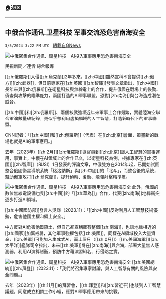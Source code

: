###  [:house:返回](README.md)
---


## 中俄合作通讯.卫星科技 军事交流恐危害南海安全
`3/5/2024 3:22 PM UTC ` [轉載自GNews](https://gnews.org/articles/2367673)

![中俄密集合作通訊、衛星科技　AI投入軍事應用恐危害南海安全](https://cdn.ftvnews.com.tw/manasystem/FileData/News/39c9fd81-f4d0-44c1-9660-1a20da5f0267.jpg "中俄密集合作通訊、衛星科技　AI投入軍事應用恐危害南海安全")

民視新聞／連忻 綜合報導

[[zh:俄羅斯]]入侵[[zh:烏克蘭]]2年多來，[[zh:中國]]雖然宣稱不會提供[[zh:俄方]][[zh:武器]]，但日前專家在[[zh:英國]][[zh:智庫]]發表文章指出，[[zh:中國]]長年來與[[zh:俄羅斯]]在衛星科技與無線電上的合作，提升俄國在戰場上的後勤、偵查與攻擊的瞄準能力，兩國打造的AI軍事聯盟，恐對[[zh:南海]]與台海造成潛在威脅。

[[zh:中國]]和[[zh:俄羅斯]]、兩個核武強權近年來軍事上合作頻繁，實體陸海空聯合軍演數量破紀錄，更似乎想利用虛擬領域的人工智慧，打造新時代下的軍事聯盟。

CNN記者：「[[zh:中國]]和[[zh:俄羅斯]]（代表）在[[zh:北京]]會面，策畫新的戰場也就是AI的軍事應用。」

去年（2023年）[[zh:2月]][[zh:俄羅斯]]派官員到[[zh:北京]]談人工智慧的軍事運用，事實上，中俄在AI領域上的合作已久，以衛星科技為例，根據專家在[[zh:英國]][[zh:智庫]]（RUSI）1日發表的評論文章，中俄雙方在2014年起，已開始試圖整合俄國衛星導航系統「格洛納斯」與[[zh:中國]]的「北斗」，而整合後的系統，幫助俄軍攻打[[zh:烏克蘭]]，提升偵察、後勤、飛彈射擊精準度。

![中俄密集合作通訊、衛星科技　AI投入軍事應用恐危害南海安全](https://cdn.ftvnews.com.tw/summernotefiles/News/84b95855-63ac-4f25-980b-09d96336e192.jpg "中俄密集合作通訊、衛星科技　AI投入軍事應用恐危害南海安全") 此外，俄國的數位無線電設備也與[[zh:中國]]的「[[zh:華為]]」合作，代表[[zh:南海]]地緣衝突逐步打進AI領域。

[[zh:中國國防部]]發言人吳謙（2023.11）：「[[zh:中國]]反對利用人工智慧技術優勢，危害他國主權和領土安全。」

中方反對AI危害他國領土，但自己卻宣稱擁有整個[[zh:南海]]，也讓地緣相近的[[zh:國家]]加緊戒備，其他軍事強權包括[[zh:美國]]，同樣在AI領域投入大量資金，[[zh:美軍]]可能加入生成式AI，而上個月（[[zh:2月]]）[[zh:美國海軍]][[zh:太平洋]]艦隊司令指出，未來[[zh:美軍]]將在[[zh:南海]]與台海，部署大量無人感測器，利用AI演算制衡，預防中方藉演習知名、行侵略之實。

![中俄密集合作通訊、衛星科技　AI投入軍事應用恐危害南海安全](https://cdn.ftvnews.com.tw/summernotefiles/News/be3b3990-2457-4114-bb2c-14c291dfa885.jpg "中俄密集合作通訊、衛星科技　AI投入軍事應用恐危害南海安全") [[zh:美國總統]][[zh:拜登]]（2023.11）：「我們將召集專家討論，與人工智慧有關的風險與安全問題。」

去年（2023年）[[zh:11月]]的拜習會，[[zh:拜登]]和[[zh:習近平]]也談到人工智慧議題，同意成立相關工作小組，應對AI軍事應用帶來的挑戰。
